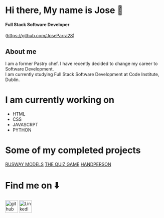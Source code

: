 # Hi there, My name is Jose 👋
#### Full Stack Software Developer
(https://github.com/JoseParra28)

## About me
I am a former Pastry chef. I have recently decided to change my career to Software Development.  
I am currently studying Full Stack Software Development at Code Institute, Dublin. 


# I am currently working on
- HTML
- CSS
- JAVASCRPT
- PYTHON 

# Some of my completed projects 
[RUSWAY MODELS](https://github.com/JoseParra28/runway-models-final-project)
[<CAKE/> THE QUIZ GAME](https://github.com/JoseParra28/quiz-game-final-project)
[HANDPERSON](https://github.com/JoseParra28/HangPerson-project/blob/main/README.md)




# Find me on ⬇️
[<img src='https://cdn.jsdelivr.net/npm/simple-icons@3.0.1/icons/github.svg' alt='github' height='40'>](https://github.com/JoseParra28)  [<img src='https://www.linkedin.com/in/jose-parra-b50556247/' alt='LinkedIn' height='40'>](https://www.linkedin.com/in/jose-parra-b50556247/)  



